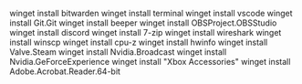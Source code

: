 winget install bitwarden
winget install terminal
winget install vscode
winget install Git.Git
winget install beeper
winget install OBSProject.OBSStudio
winget install discord
winget install 7-zip
winget install wireshark
winget install winscp
winget install cpu-z
winget install hwinfo
winget install Valve.Steam
winget install Nvidia.Broadcast
winget install Nvidia.GeForceExperience
winget install "Xbox Accessories"
winget install Adobe.Acrobat.Reader.64-bit